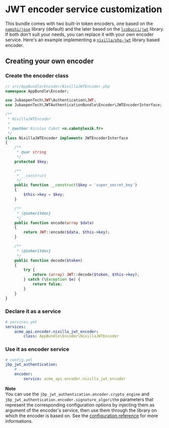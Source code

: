 JWT encoder service customization
=================================

This bundle comes with two built-in token encoders, one based on the [`namshi/jose`](https://github.com/namshi/jose) library (default) and the later based on the [`lcobucci/jwt`](https://github.com/lcobucci/jwt) library.
If both don't suit your needs, you can replace it with your own encoder service. Here's an example implementing a [`nixilla/php-jwt`](https://github.com/nixilla/php-jwt) library based encoder.

Creating your own encoder
--------------------------

### Create the encoder class

``` php
// src/AppBundle/Encoder/NixillaJWTEncoder.php
namespace AppBundle\Encoder;

use JubaopenTech\JWT\Authentication\JWT;
use JubaopenTech\JWTAuthenticationBundle\Encoder\JWTEncoderInterface;

/**
 * NixillaJWTEncoder
 *
 * @author Nicolas Cabot <n.cabot@lexik.fr>
 */
class NixillaJWTEncoder implements JWTEncoderInterface
{
    /**
     * @var string
     */
    protected $key;

    /**
     * __construct
     */
    public function __construct($key = 'super_secret_key')
    {
        $this->key = $key;
    }

    /**
     * {@inheritdoc}
     */
    public function encode(array $data)
    {
        return JWT::encode($data, $this->key);
    }

    /**
     * {@inheritdoc}
     */
    public function decode($token)
    {
        try {
            return (array) JWT::decode($token, $this->key);
        } catch (\Exception $e) {
            return false;
        }
    }
}
```

### Declare it as a service

``` yaml
# services.yml
services:
    acme_api.encoder.nixilla_jwt_encoder:
        class: AppBundle\Encoder\NixillaJWTEncoder
```

### Use it as encoder service

``` yaml
# config.yml
jbp_jwt_authentication:
    # ...
    encoder:
        service: acme_api.encoder.nixilla_jwt_encoder
```

__Note__  
You can use the `jbp_jwt_authentication.encoder.crypto_engine` and `jbp_jwt_authentication.encoder.signature_algorithm` parameters that represent the corresponding configuration options by injecting them as argument of the encoder's service, then use them through the library on which the encoder is based on.
See the [configuration reference](1-configuration-reference.md) for more informations.
